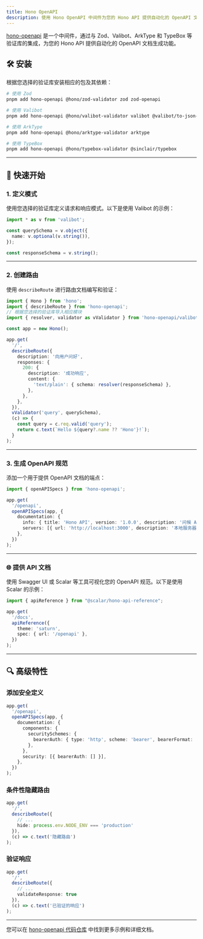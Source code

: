 ```yaml
---
title: Hono OpenAPI
description: 使用 Hono OpenAPI 中间件为您的 Hono API 提供自动化的 OpenAPI 文档生成功能。
---
```


[hono-openapi](https://github.com/rhinobase/hono-openapi) 是一个中间件，通过与 Zod、Valibot、ArkType 和 TypeBox 等验证库的集成，为您的 Hono API 提供自动化的 OpenAPI 文档生成功能。

## 🛠️ 安装

根据您选择的验证库安装相应的包及其依赖：

```bash
# 使用 Zod
pnpm add hono-openapi @hono/zod-validator zod zod-openapi

# 使用 Valibot
pnpm add hono-openapi @hono/valibot-validator valibot @valibot/to-json-schema

# 使用 ArkType
pnpm add hono-openapi @hono/arktype-validator arktype

# 使用 TypeBox
pnpm add hono-openapi @hono/typebox-validator @sinclair/typebox
```

---

## 🚀 快速开始

### 1. 定义模式

使用您选择的验证库定义请求和响应模式。以下是使用 Valibot 的示例：

```ts
import * as v from 'valibot';

const querySchema = v.object({
  name: v.optional(v.string()),
});

const responseSchema = v.string();
```

---

### 2. 创建路由

使用 `describeRoute` 进行路由文档编写和验证：

```ts
import { Hono } from 'hono';
import { describeRoute } from 'hono-openapi';
// 根据您选择的验证库导入相应模块
import { resolver, validator as vValidator } from 'hono-openapi/valibot';

const app = new Hono();

app.get(
  '/',
  describeRoute({
    description: '向用户问好',
    responses: {
      200: {
        description: '成功响应',
        content: {
          'text/plain': { schema: resolver(responseSchema) },
        },
      },
    },
  }),
  vValidator('query', querySchema),
  (c) => {
    const query = c.req.valid('query');
    return c.text(`Hello ${query?.name ?? 'Hono'}!`);
  }
);
```

---

### 3. 生成 OpenAPI 规范

添加一个用于提供 OpenAPI 文档的端点：

```ts
import { openAPISpecs } from 'hono-openapi';

app.get(
  '/openapi',
  openAPISpecs(app, {
    documentation: {
      info: { title: 'Hono API', version: '1.0.0', description: '问候 API' },
      servers: [{ url: 'http://localhost:3000', description: '本地服务器' }],
    },
  })
);
```

---

### 🌐 提供 API 文档

使用 Swagger UI 或 Scalar 等工具可视化您的 OpenAPI 规范。以下是使用 Scalar 的示例：

```ts
import { apiReference } from "@scalar/hono-api-reference";

app.get(
  '/docs',
  apiReference({
    theme: 'saturn',
    spec: { url: '/openapi' },
  })
);
```

---

## 🔍 高级特性

### 添加安全定义

```ts
app.get(
  '/openapi',
  openAPISpecs(app, {
    documentation: {
      components: {
        securitySchemes: {
          bearerAuth: { type: 'http', scheme: 'bearer', bearerFormat: 'JWT' },
        },
      },
      security: [{ bearerAuth: [] }],
    },
  })
);
```

### 条件性隐藏路由

```ts
app.get(
  '/',
  describeRoute({ 
    // ...
    hide: process.env.NODE_ENV === 'production'
  }),
  (c) => c.text('隐藏路由')
);
```

### 验证响应

```ts
app.get(
  '/',
  describeRoute({
    // ...
    validateResponse: true
  }),
  (c) => c.text('已验证的响应')
);
```

---

您可以在 [hono-openapi 代码仓库](https://github.com/rhinobase/hono-openapi) 中找到更多示例和详细文档。
